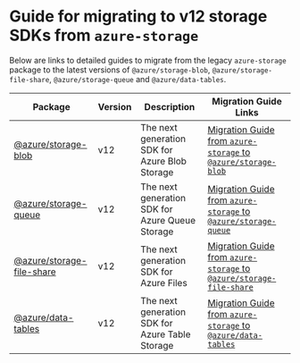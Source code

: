 # Guide for migrating to v12 storage SDKs from `azure-storage`

Below are links to detailed guides to migrate from the legacy `azure-storage` package to the latest versions of `@azure/storage-blob`, `@azure/storage-file-share`, `@azure/storage-queue` and `@azure/data-tables`.

| Package                                                                              | Version | Description                                     | Migration Guide Links                                                                                                                                                       |
| ------------------------------------------------------------------------------------ | ------- | ----------------------------------------------- | --------------------------------------------------------------------------------------------------------------------------------------------------------------------------- |
| [@azure/storage-blob](https://www.npmjs.com/package/@azure/storage-blob)             | v12     | The next generation SDK for Azure Blob Storage  | [Migration Guide from `azure-storage` to `@azure/storage-blob`](https://github.com/Azure/azure-sdk-for-js/blob/main/sdk/storage/storage-blob/MigrationGuide.md)             |
| [@azure/storage-queue](https://www.npmjs.com/package/@azure/storage-queue)           | v12     | The next generation SDK for Azure Queue Storage | [Migration Guide from `azure-storage` to `@azure/storage-queue`](https://github.com/Azure/azure-sdk-for-js/blob/main/sdk/storage/storage-queue/MigrationGuide.md)           |
| [@azure/storage-file-share](https://www.npmjs.com/package/@azure/storage-file-share) | v12     | The next generation SDK for Azure Files         | [Migration Guide from `azure-storage` to `@azure/storage-file-share`](https://github.com/Azure/azure-sdk-for-js/blob/main/sdk/storage/storage-file-share/MigrationGuide.md) |
| [@azure/data-tables](https://www.npmjs.com/package/@azure/data-tables)               | v12     | The next generation SDK for Azure Table Storage | [Migration Guide from `azure-storage` to `@azure/data-tables`](https://github.com/Azure/azure-sdk-for-js/blob/main/sdk/tables/data-tables/MigrationGuide.md)                |